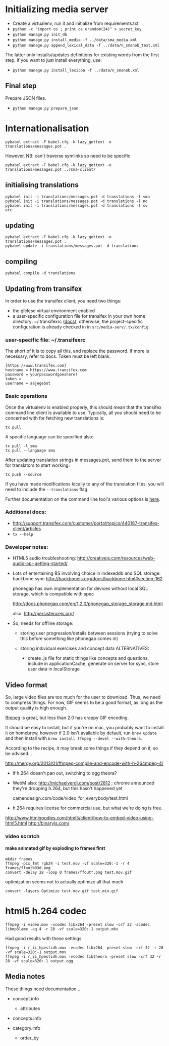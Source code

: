 # Initializing media server

 * Create a virtualenv, run it and initialize from requirements.txt
 * `python -c "import os ; print os.urandom(24)" > secret_key`
 * `python manage.py init_db`
 * `python manage.py install_media -f ../data/sma_media.xml`
 * `python manage.py append_lexical_data -f ../data/n_smanob_test.xml`

The latter only installs/updates definitions for existing words from the
first step, if you want to just install everything, use:

 * `python manage.py install_lexicon -f ../data/n_smanob.xml`

## Final step

Prepare JSON files.

 * `python manage.py prepare_json`

# Internationalisation

    pybabel extract -F babel.cfg -k lazy_gettext -o translations/messages.pot .

However, NB: can't traverse symlinks so need to be specific

    pybabel extract -F babel.cfg -k lazy_gettext -o translations/messages.pot ../sma-client/

## initialising translations

    pybabel init -i translations/messages.pot -d translations -l sma
    pybabel init -i translations/messages.pot -d translations -l no
    pybabel init -i translations/messages.pot -d translations -l sv
    etc

## updating

    pybabel extract -F babel.cfg -k lazy_gettext -o translations/messages.pot .
    pybabel update -i translations/messages.pot -d translations

## compiling

    pybabel compile -d translations

## Updating from transifex

In order to use the transifex client, you need two things:

 * the gïelese virtual environment enabled
 * a user-specific configuration file for transifex in your own home
   directory: ~/.transifexrc ([docs](txdoc)), otherwise, the
   project-specific configuration is already checked in in 
   `src/media-serv/.tx/config`

 [txdoc]: http://support.transifex.com/customer/portal/articles/1000855-configuring-the-client

### user-specific file: ~/.transifexrc

The short of it is to copy all this, and replace the password. If more
is necessary, refer to docs. Token must be left blank.

    [https://www.transifex.com]
    hostname = https://www.transifex.com
    password = yourpasswordgoeshere!
    token = 
    username = aajegebot

### Basic operations

Once the virtualenv is enabled properly, this should mean that the
transifex command line client is available to use. Typically, all you
should need to be concerned with for fetching new translations is:

    tx pull

A specific language can be specified also: 

    tx pull -l sma
    tx pull --language sma

After updating translation strings in messages.pot, send them to the
server for translators to start working:

    tx push --source

If you have made modifications locally to any of the translation files,
you will need to include the `--translations` flag.

Further documentation on the command line tool's various options is [here](txopts).

  [txopts]: http://support.transifex.com/customer/portal/articles/960804-overview


### Additional docs: 

 * http://support.transifex.com/customer/portal/topics/440187-transifex-client/articles
 * `tx --help`

### Developer notes:

* HTML5 audio troubleshooting: http://creativejs.com/resources/web-audio-api-getting-started/

 * Lots of entertaining BS involving choice in indexeddb and SQL storage:
   backbone.sync
     http://backbonejs.org/docs/backbone.html#section-162

   phonegap has own implementation for devices without local SQL
   storage, which is compatible with spec

     http://docs.phonegap.com/en/1.2.0/phonegap_storage_storage.md.html

   also: http://persistencejs.org/

 * So, needs for offline storage: 
   - storing user progression/details between sessions (trying to solve
     this before something like phonegap comes in) 

   - storing individual exercises and concept data
     ALTERNATIVES:
     - create .js file for static things like concepts and questions, include
       in applicationCache, generate on server for sync, store user data in 
       localStorage

## Video format

So, large video files are too much for the user to download. Thus, we
need to compress things. For now, GIF seems to be a good format, as long
as the output quality is high enough.

[ffmpeg][ffmpeg_version] is great, but less than 2.0 has crappy GIF encoding.

  [ffmpeg_version]: http://superuser.com/questions/556029/how-do-i-convert-a-video-to-gif-using-ffmpeg-with-reasonable-quality

It should be easy to install, but if you're on mac, you probably want to
install it on homebrew, however if 2.0 isn't available by default, run
`brew update` and then install with `brew install ffmpeg --devel --with-theora`.

According to the recipe, it may break some things if they depend on it,
so be advised...

http://mergy.org/2013/01/ffmpeg-compile-and-encode-with-h-264mpeg-4/

 - if h.264 doesn't pan out, switching to ogg theora?
 - WebM also: http://michaelverdi.com/post/2812 ; chrome announced
   they're dropping h.264, but this hasn't happened yet
    
     camendesign.com/code/video_for_everybody/test.html

 - h.264 requires license for commercial use, but what we're doing is
   free.


http://www.htmlgoodies.com/html5/client/how-to-embed-video-using-html5.html
http://binaryjs.com/

### video scratch

#### make animated gif by exploding to frames first

    mkdir frames
    ffmpeg -pix_fmt rgb24 -i test.mov -vf scale=320:-1 -r 4 frames/ffout%03d.png
    convert -delay 28 -loop 0 frames/ffout*.png test.mov.gif

optimization seems not to actually optimize all that much

    convert -layers Optimize test.mov.gif test.min.gif

# html5 h.264 codec

    ffmpeg -i video.mov -vcodec libx264 -preset slow -crf 22 -acodec libmp3lame -aq 4 -r 28 -vf scale=320:-1 output.mkv

Had good results with these settings

    ffmpeg -i r_ii_hpestidh.mov -vcodec libx264 -preset slow -crf 32 -r 28 -vf scale=320:-1 output.mov
    ffmpeg -i r_ii_hpestidh.mov -vcodec libtheora -preset slow -crf 32 -r 28 -vf scale=320:-1 output.ogg


## Media notes

These things need documentation...

 * concept.info
   - attributes

 * concepts.info

 * category.info
   - order_by

